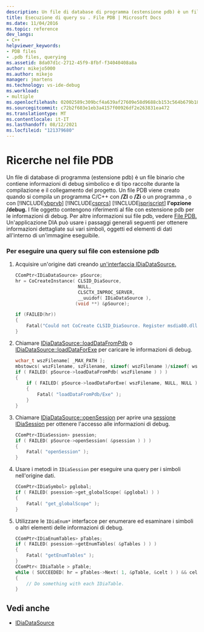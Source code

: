```yaml
---
description: Un file di database di programma (estensione pdb) è un file binario che contiene informazioni di debug simbolico e di tipo raccolte durante la compilazione e il collegamento del progetto.
title: Esecuzione di query su . File PDB | Microsoft Docs
ms.date: 11/04/2016
ms.topic: reference
dev_langs:
- C++
helpviewer_keywords:
- PDB files
- .pdb files, querying
ms.assetid: 8da07d1c-2712-45f9-8fbf-f34040408a8a
author: mikejo5000
ms.author: mikejo
manager: jmartens
ms.technology: vs-ide-debug
ms.workload:
- multiple
ms.openlocfilehash: 02002589c309bcf4a639af27609e58d9688cb153c564b679b188e0535dd7d720
ms.sourcegitcommit: c72b2f603e1eb3a4157f00926df2e263831ea472
ms.translationtype: MT
ms.contentlocale: it-IT
ms.lasthandoff: 08/12/2021
ms.locfileid: "121379680"
---
```

# <a name="querying-the-pdb-file"></a>Ricerche nel file PDB
Un file di database di programma (estensione pdb) è un file binario che contiene informazioni di debug simbolico e di tipo raccolte durante la compilazione e il collegamento del progetto. Un file PDB viene creato quando si compila un programma C/C++ con **/ZI** o **/Zi** o un programma , o con [!INCLUDE[vbprvb](../../code-quality/includes/vbprvb_md.md)] [!INCLUDE[csprcs](../../data-tools/includes/csprcs_md.md)] [!INCLUDE[jsprjscript](../../debugger/debug-interface-access/includes/jsprjscript_md.md)] **l'opzione /debug.** I file oggetto contengono riferimenti al file con estensione pdb per le informazioni di debug. Per altre informazioni sui file pdb, vedere [File PDB.](/previous-versions/visualstudio/visual-studio-2010/yd4f8bd1(v=vs.100)) Un'applicazione DIA può usare i passaggi generali seguenti per ottenere informazioni dettagliate sui vari simboli, oggetti ed elementi di dati all'interno di un'immagine eseguibile.

### <a name="to-query-the-pdb-file"></a>Per eseguire una query sul file con estensione pdb

1. Acquisire un'origine dati creando [un'interfaccia IDiaDataSource.](../../debugger/debug-interface-access/idiadatasource.md)

    ```C++
    CComPtr<IDiaDataSource> pSource;
    hr = CoCreateInstance( CLSID_DiaSource,
                           NULL,
                           CLSCTX_INPROC_SERVER,
                           __uuidof( IDiaDataSource ),
                          (void **) &pSource);

    if (FAILED(hr))
    {
        Fatal("Could not CoCreate CLSID_DiaSource. Register msdia80.dll." );
    }
    ```

2. Chiamare [IDiaDataSource::loadDataFromPdb](../../debugger/debug-interface-access/idiadatasource-loaddatafrompdb.md) o [IDiaDataSource::loadDataForExe](../../debugger/debug-interface-access/idiadatasource-loaddataforexe.md) per caricare le informazioni di debug.

    ```C++
    wchar_t wszFilename[ _MAX_PATH ];
    mbstowcs( wszFilename, szFilename, sizeof( wszFilename )/sizeof( wszFilename[0] ) );
    if ( FAILED( pSource->loadDataFromPdb( wszFilename ) ) )
    {
        if ( FAILED( pSource->loadDataForExe( wszFilename, NULL, NULL ) ) )
        {
            Fatal( "loadDataFromPdb/Exe" );
        }
    }
    ```

3. Chiamare [IDiaDataSource::openSession](../../debugger/debug-interface-access/idiadatasource-opensession.md) per aprire una [sessione IDiaSession](../../debugger/debug-interface-access/idiasession.md) per ottenere l'accesso alle informazioni di debug.

    ```C++
    CComPtr<IDiaSession> psession;
    if ( FAILED( pSource->openSession( &psession ) ) )
    {
        Fatal( "openSession" );
    }
    ```

4. Usare i metodi in `IDiaSession` per eseguire una query per i simboli nell'origine dati.

    ```C++
    CComPtr<IDiaSymbol> pglobal;
    if ( FAILED( psession->get_globalScope( &pglobal) ) )
    {
        Fatal( "get_globalScope" );
    }
    ```

5. Utilizzare le `IDiaEnum*` interfacce per enumerare ed esaminare i simboli o altri elementi delle informazioni di debug.

    ```C++
    CComPtr<IDiaEnumTables> pTables;
    if ( FAILED( psession->getEnumTables( &pTables ) ) )
    {
        Fatal( "getEnumTables" );
    }
    CComPtr< IDiaTable > pTable;
    while ( SUCCEEDED( hr = pTables->Next( 1, &pTable, &celt ) ) && celt == 1 )
    {
        // Do something with each IDiaTable.
    }
    ```

## <a name="see-also"></a>Vedi anche
- [IDiaDataSource](../../debugger/debug-interface-access/idiadatasource.md)
